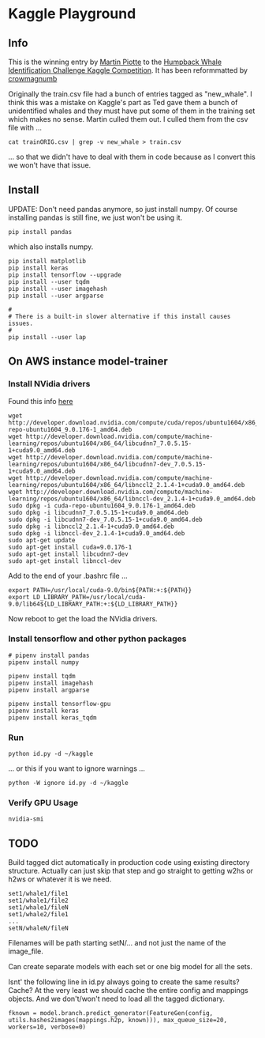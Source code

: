 # Kaggle Playground

## Info

This is the winning entry by [Martin Piotte](https://www.kaggle.com/martinpiotte) to the [Humpback Whale Identification Challenge Kaggle Competition](https://www.kaggle.com/c/whale-categorization-playground/data). It has been reformmatted by [crowmagnumb](https://github.com/crowmagnumb)

Originally the train.csv file had a bunch of entries tagged as "new_whale". I think this was a mistake on Kaggle's part as Ted gave them a bunch of unidentified whales and they must have put some of them in the training set which makes no sense. Martin culled them out. I culled them from the csv file with ...

    cat trainORIG.csv | grep -v new_whale > train.csv

... so that we didn't have to deal with them in code because as I convert this we won't have that issue.

## Install

UPDATE: Don't need pandas anymore, so just install numpy. Of course installing pandas is still fine,
we just won't be using it.

    pip install pandas

which also installs numpy.

    pip install matplotlib
    pip install keras
    pip install tensorflow --upgrade
    pip install --user tqdm
    pip install --user imagehash
    pip install --user argparse

    #
    # There is a built-in slower alternative if this install causes issues.
    #
    pip install --user lap

## On AWS instance model-trainer

### Install NVidia drivers

Found this info [here](https://yangcha.github.io/CUDA90/)

```
wget http://developer.download.nvidia.com/compute/cuda/repos/ubuntu1604/x86_64/cuda-repo-ubuntu1604_9.0.176-1_amd64.deb
wget http://developer.download.nvidia.com/compute/machine-learning/repos/ubuntu1604/x86_64/libcudnn7_7.0.5.15-1+cuda9.0_amd64.deb
wget http://developer.download.nvidia.com/compute/machine-learning/repos/ubuntu1604/x86_64/libcudnn7-dev_7.0.5.15-1+cuda9.0_amd64.deb
wget http://developer.download.nvidia.com/compute/machine-learning/repos/ubuntu1604/x86_64/libnccl2_2.1.4-1+cuda9.0_amd64.deb
wget http://developer.download.nvidia.com/compute/machine-learning/repos/ubuntu1604/x86_64/libnccl-dev_2.1.4-1+cuda9.0_amd64.deb
sudo dpkg -i cuda-repo-ubuntu1604_9.0.176-1_amd64.deb
sudo dpkg -i libcudnn7_7.0.5.15-1+cuda9.0_amd64.deb
sudo dpkg -i libcudnn7-dev_7.0.5.15-1+cuda9.0_amd64.deb
sudo dpkg -i libnccl2_2.1.4-1+cuda9.0_amd64.deb
sudo dpkg -i libnccl-dev_2.1.4-1+cuda9.0_amd64.deb
sudo apt-get update
sudo apt-get install cuda=9.0.176-1
sudo apt-get install libcudnn7-dev
sudo apt-get install libnccl-dev
```

Add to the end of your .bashrc file ...

```
export PATH=/usr/local/cuda-9.0/bin${PATH:+:${PATH}}
export LD_LIBRARY_PATH=/usr/local/cuda-9.0/lib64${LD_LIBRARY_PATH:+:${LD_LIBRARY_PATH}}
```

Now reboot to get the load the NVidia drivers.

### Install tensorflow and other python packages

    # pipenv install pandas
    pipenv install numpy

    pipenv install tqdm
    pipenv install imagehash
    pipenv install argparse

    pipenv install tensorflow-gpu
    pipenv install keras
    pipenv install keras_tqdm

### Run

    python id.py -d ~/kaggle

... or this if you want to ignore warnings ...

    python -W ignore id.py -d ~/kaggle

### Verify GPU Usage

    nvidia-smi

## TODO

Build tagged dict automatically in production code using existing directory structure. Actually can just skip that step and go straight to getting w2hs or h2ws or whatever it is we need.

    set1/whale1/file1
    set1/whale1/file2
    set1/whale1/fileN
    set1/whale2/file1
    ...
    setN/whaleN/fileN

Filenames will be path starting setN/... and not just the name of the image_file.

Can create separate models with each set or one big model for all the sets.

Isnt' the following line in id.py always going to create the same results? Cache?
At the very least we should cache the entire config and mappings objects. And we don't/won't need to load all the tagged dictionary.

    fknown = model.branch.predict_generator(FeatureGen(config, utils.hashes2images(mappings.h2p, known))), max_queue_size=20, workers=10, verbose=0)
